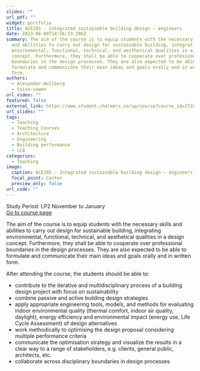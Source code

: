 ```yaml
---
slides: ""
url_pdf: ""
widget: portfolio
title: ACE285 - Integrated sustainable building design – engineers
date: 2023-06-08T14:56:53.296Z
summary: The aim of the course is to equip students with the necessary skills
  and abilities to carry out design for sustainable building, integrating
  environmental, functional, technical, and aesthetical qualities in a design
  concept. Furthermore, they shall be able to cooperate over professional
  boundaries in the design processes. They are also expected to be able to
  formulate and communicate their main ideas and goals orally and in written
  form.
authors:
  - Alexander-Hollberg
  - toivo-sawen
url_video: ""
featured: false
external_link: https://www.student.chalmers.se/sp/course?course_id=37286
url_slides: ""
tags:
  - Teaching
  - Teaching_Courses
  - Architecture
  - Engineering
  - Building performance
  - LCA
categories:
  - Teaching
image:
  caption: ACE285 - Integrated sustainable building design – engineers
  focal_point: Center
  preview_only: false
url_code: ""
---
```

Study Period: LP2 November to January\
[Go to course page](https://www.student.chalmers.se/sp/course?course_id=37286)

The aim of the course is to equip students with the necessary skills and abilities to carry out design for sustainable building, integrating environmental, functional, technical, and aesthetical qualities in a design concept. Furthermore, they shall be able to cooperate over professional boundaries in the design processes. They are also expected to be able to formulate and communicate their main ideas and goals orally and in written form.

After attending the course, the students should be able to:

* contribute to the iterative and multidisciplinary process of a building design project with focus on sustainability
* combine passive and active building design strategies 
* apply appropriate engineering tools, models, and methods for evaluating indoor environmental quality (thermal comfort, indoor air quality, daylight), energy efficiency and environmental impact (energy use, Life Cycle Assessment) of design alternatives 
* work methodically to optimising the design proposal considering multiple performance criteria
* communicate the optimisation strategy and visualize the results in a clear way to a range of stakeholders, e.g. clients, general public, architects, etc.
* collaborate across disciplinary boundaries in design processes